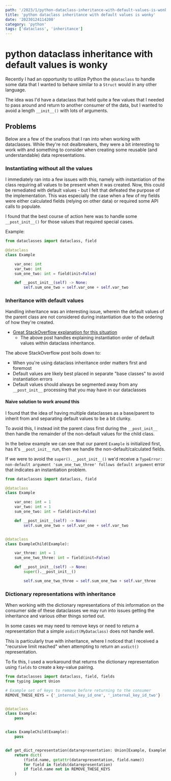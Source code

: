 ```yaml
---
path: '/2023/1/python-dataclass-inheritance-with-default-values-is-wonky-20230124114200'
title: 'python dataclass inheritance with default values is wonky'
date: '20230124114200'
category: 'python'
tags: ['dataclass', 'inheritance']
---
```


# python dataclass inheritance with default values is wonky
Recently I had an opportunity to utilize Python the `@dataclass` to handle some
data that I wanted to behave similar to a `Struct` would in any other language.

The idea was I'd have a dataclass that held quite a few values that I needed to
pass around and return to another consumer of the data, but I wanted to avoid a
length `__init__()` with lots of arguments.

## Problems
Below are a few of the snafoos that I ran into when working with dataclasses. While
they're not dealbreakers, they were a bit interesting to work with and something
to consider when creating some reusable (and understandable) data representations.

### Instantiating without all the values
I immediately ran into a few issues with this, namely with instantiation of the
class requiring all values to be present when it was created. Now, this could
be remediated with default values - but I felt that defeated the purpose of
the implementation. This was especially the case when a few of my fields were
either calculated fields (relying on other data) or required some API calls to
populate.

I found that the best course of action here was to handle some `__post_init__()`
for those values that required special cases.

Example:

```python
from dataclasses import dataclass, field

@dataclass
class Example

    var_one: int
    var_two: int
    sum_one_two: int = field(init=False)

    def __post_init__(self) -> None:
        self.sum_one_two = self.var_one + self.var_two
```

### Inheritance with default values
Handling inheritance was an interesting issue, wherein the default values
of the parent class are not considered during instantiation due to the ordering
of how they're created.

* [Great StackOverflow explanation for this situation](https://stackoverflow.com/questions/51575931/class-inheritance-in-python-3-7-dataclasses)
    * The above post handles explaining instantiation order of default values
    within dataclass inheritance.

The above StackOverflow post boils down to:
* When you're using dataclass inheritance order matters first and foremost
* Default values are likely best placed in separate "base classes" to avoid
instantiation errors
* Default values should always be segmented away from any `__post_init__` processing
that you may have in our dataclasses

#### Naive solution to work around this
I found that the idea of having multiple dataclasses as a base/parent to inherit
from and separating default values to be a bit clunky.

To avoid this, I instead init the parent class first during the `__post_init__`
then handle the remainder of the non-default values for the child class.

In the below example we can see that our parent `Example` is initialized first,
has it's `__post_init__` run, then we handle the non-default/calculated fields.

If we were to avoid the `super().__post_init__()` we'd receive a `TypeError: non-default argument 'sum_one_two_three' follows default argument`
error that indicates an instantiation problem.

```python
from dataclasses import dataclass, field

@dataclass
class Example

    var_one: int = 1
    var_two: int = 1
    sum_one_two: int = field(init=False)

    def __post_init__(self) -> None:
        self.sum_one_two = self.var_one + self.var_two


@dataclass
class ExampleChild(Example):

    var_three: int = 1
    sum_one_two_three: int = field(init=False)

    def __post_init__(self) -> None:
        super().__post_init__()

        self.sum_one_two_three = self.sum_one_two + self.var_three
```

### Dictionary representations with inheritance
When working with the dictionary representations of this information on the consumer
side of these dataclasses we may run into issues getting the inheritance and
various other things sorted out.

In some cases we may need to remove keys or need to return a representation that
a simple `asdict(MyDataclass)` does not handle well.

This is particularly true with inheritance, where I noticed that I received a
"recursive limit reached" when attempting to return an `asdict()` representation.

To fix this, I used a workaround that returns the dictionary representation using `fields`
to create a key-value pairing.

```python
from dataclasses import dataclass, field, fields
from typing import Union

# Example set of keys to remove before returning to the consumer
REMOVE_THESE_KEYS = {'_internal_key_id_one', '_internal_key_id_two'}


@dataclass
class Example:
    pass


class ExampleChild(Example):
    pass


def get_dict_representation(datarepresentation: Union[Example, ExampleChild]) -> Dict:
    return dict(
        (field.name, getattr(datarepresentation, field.name))
        for field in fields(datarepresentation)
        if field.name not in REMOVE_THESE_KEYS
    )
```

